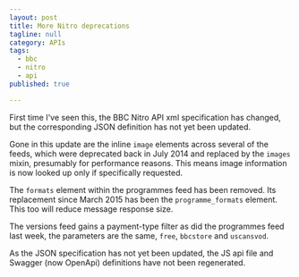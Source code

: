 ```yaml
---
layout: post
title: More Nitro deprecations
tagline: null
category: APIs
tags:
  - bbc
  - nitro
  - api
published: true

---
```

First time I've seen this, the BBC Nitro API xml specification has changed, but the corresponding JSON definition has not yet been updated.

Gone in this update are the inline `image` elements across several of the feeds, which were deprecated back in July 2014 and replaced by the `images` mixin, presumably for performance reasons. This means image information is now looked up only if specifically requested.

The `formats` element within the programmes feed has been removed. Its replacement since March 2015 has been the `programme_formats` element. This too will reduce message response size.

The versions feed gains a payment-type filter as did the programmes feed last week, the parameters are the same, `free`, `bbcstore` and `uscansvod`.

As the JSON specification has not yet been updated, the JS api file and Swagger (now OpenApi) definitions have not been regenerated.